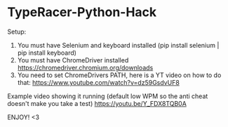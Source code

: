 # TypeRacer-Python-Hack

Setup:
1. You must have Selenium and keyboard installed (pip install selenium | pip install keyboard) 
2. You must have ChromeDriver installed https://chromedriver.chromium.org/downloads
3. You need to set ChromeDrivers PATH, here is a YT video on how to do that: https://www.youtube.com/watch?v=dz59GsdvUF8

Example video showing it running (default low WPM so the anti cheat doesn't make you take a test)
https://youtu.be/Y_FDX8TQB0A

ENJOY! <3
